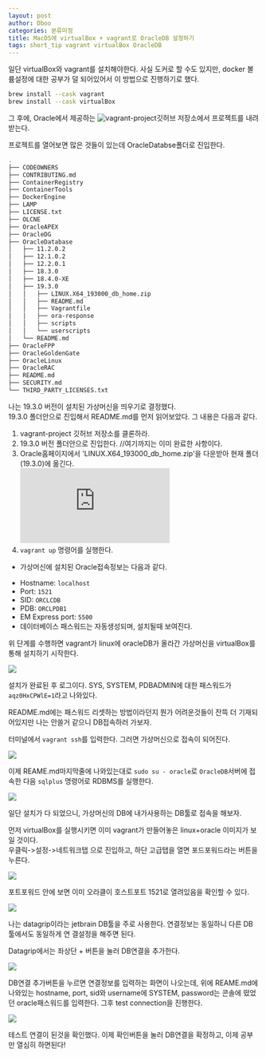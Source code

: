 ```yaml
---
layout: post
author: Dboo
categories: 분류미정
title: MacOS에 virtualBox + vagrant로 OracleDB 설정하기
tags: short_tip vagrant virtualBox OracleDB
---
```


일단 virtualBox와 vagrant를 설치해야한다.
사실 도커로 할 수도 있지만, docker 볼륨설정에 대한 공부가 덜 되어있어서 이 방법으로 진행하기로 했다.

~~~bash
brew install --cask vagrant
brew install --cask virtualBox
~~~

그 후에, Oracle에서 제공하는 ![vagrant-project](https://github.com/oracle/vagrant-projects/tree/main/OracleDatabase)깃허브 저장소에서 프로젝트를 내려받는다.

프로젝트를 열어보면 많은 것들이 있는데 OracleDatabse폴더로 진입한다.

~~~bash
.
├── CODEOWNERS
├── CONTRIBUTING.md
├── ContainerRegistry
├── ContainerTools
├── DockerEngine
├── LAMP
├── LICENSE.txt
├── OLCNE
├── OracleAPEX
├── OracleDG
├── OracleDatabase
│   ├── 11.2.0.2
│   ├── 12.1.0.2
│   ├── 12.2.0.1
│   ├── 18.3.0
│   ├── 18.4.0-XE
│   ├── 19.3.0
│   │   ├── LINUX.X64_193000_db_home.zip
│   │   ├── README.md
│   │   ├── Vagrantfile
│   │   ├── ora-response
│   │   ├── scripts
│   │   └── userscripts
│   └── README.md
├── OracleFPP
├── OracleGoldenGate
├── OracleLinux
├── OracleRAC
├── README.md
├── SECURITY.md
└── THIRD_PARTY_LICENSES.txt
~~~

나는 19.3.0 버전이 설치된 가상머신을 띄우기로 결정했다.  
19.3.0 폴더안으로 진입해서 README.md를 먼저 읽어보았다. 그 내용은 다음과 같다.

1. vagrant-project 깃허브 저장소를 클론하라.
2. 19.3.0 버전 폴더안으로 진입한다. //여기까지는 이미 완료한 사항이다.
3. Oracle홈페이지에서 'LINUX.X64_193000_db_home.zip'을 다운받아 현재 폴더(19.3.0)에 옮긴다.  
  ![다운로드링크](http://www.oracle.com/technetwork/database/enterprise-edition/downloads/index.html)
4. `vagrant up` 명령어를 실행한다.
- 가상머신에 설치된 Oracle접속정보는 다음과 같다.
* Hostname: `localhost`
* Port: `1521`
* SID: `ORCLCDB`
* PDB: `ORCLPDB1`
* EM Express port: `5500`
* 데이터베이스 패스워드는 자동생성되며, 설치될때 보여진다.

위 단계를 수행하면 vagrant가 linux에 oracleDB가 올라간 가상머신을 virtualBox를 통해 설치하기
시작한다.

![](/assets/img/ETC/short-tip/vagrant-oracle-install.png)

설치가 완료된 후 로그이다. SYS, SYSTEM, PDBADMIN에 대한 패스워드가 `aqz0HxCPWlE=1`라고 나와있다.

README.md에는 패스워드 리셋하는 방법이라던지 뭔가 어려운것들이 잔뜩 더 기재되어있지만 나는 안쓸거 같으니
DB접속하러 가보자.

터미널에서 `vagrant ssh`를 입력한다. 그러면 가상머신으로 접속이 되어진다.

![](/assets/img/ETC/short-tip/vagrant-oracle-install.png)

이제 REAME.md마지막줄에 나와있는대로 `sudo su - oracle`로 `OracleDB`서버에 접속한 다음 `sqlplus`
명령어로 RDBMS를 실행한다.

![](/assets/img/ETC/short-tip/vagrant-oracle-sqlplus.png)

일단 설치가 다 되었으니, 가상머신의 DB에 내가사용하는 DB툴로 접속을 해보자.

먼저 virtualBox를 실행시키면 이미 vagrant가 만들어놓은 linux+oracle 이미지가 보일 것이다.  
우클릭->설정->네트워크탭 으로 진입하고, 하단 고급탭을 열면 포드포워드라는 버튼을 누른다.

![](/assets/img/ETC/short-tip/vagrant-virtualbox-network.png)

포트포워드 안에 보면 이미 오라클이 호스트포트 1521로 열려있음을 확인할 수 있다.

![](/assets/img/ETC/short-tip/vagrant-virtualbox-portforwarding.png)

나는 datagrip이라는 jetbrain DB툴을 주로 사용한다. 연결정보는 동일하니 다른 DB툴에서도 동일하게 연
결설정을 해주면 된다.

Datagrip에서는 좌상단 + 버튼을 눌러 DB연결을 추가한다.

![](/assets/img/ETC/short-tip/vagrant-oracle-datagrip.png)

DB연결 추가버튼을 누르면 연결정보를 입력하는 화면이 나오는데, 위에 REAME.md에 나와있는 hostname, port, sid와 username에 SYSTEM, password는 콘솔에 떴었던 oracle패스워드를 입력한다. 그후 test
connection을 진행한다.

![](/assets/img/ETC/short-tip/vagrant-oracle-datagrip-connect.png)

테스트 연결이 된것을 확인했다. 이제 확인버튼을 눌러 DB연결을 확정하고, 이제 공부만 열심히 하면된다!
